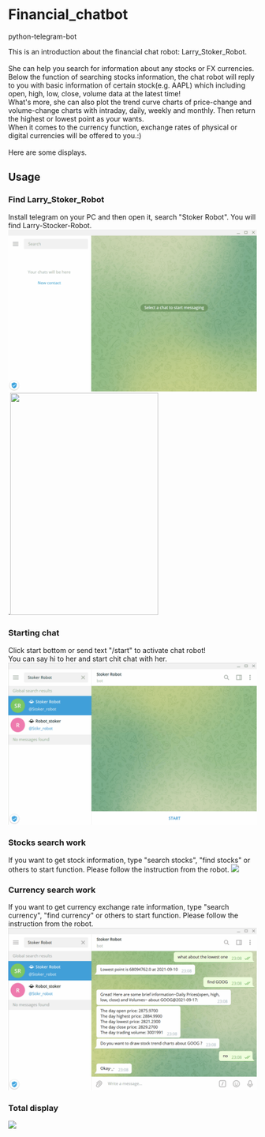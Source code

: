 # Financial_chatbot
python-telegram-bot

This is an introduction about the financial chat robot: Larry_Stoker_Robot.<br><br>
She can help you search for information about any stocks or FX currencies.<br>
Below the function of searching stocks information, the chat robot will reply to you with basic information of certain stock(e.g. AAPL) which including open, high, low, close, volume data at the latest time! <br>
What's more, she can also plot the trend curve charts of price-change and volume-change charts with intraday, daily, weekly and monthly. Then return the highest or lowest point as your wants.<br>
When it comes to the currency function, exchange rates of physical or digital currencies will be offered to you.:)<br><br>
Here are some displays.

## Usage

### Find Larry_Stoker_Robot
Install telegram on your PC and then open it, search "Stoker Robot". You will find Larry-Stocker-Robot.<br>
![](https://github.com/Larry-Wendy/Financial_chatbot/blob/main/Gif/1-searchbot.gif).<img src="https://github.com/Legend-yd/MyDawn/blob/master/20171223205540585.png" width="300" height="450" />

### Starting chat
Click start bottom or send text "/start" to activate chat robot!<br>
You can say hi to her and start chit chat with her.<br>
![](https://github.com/Larry-Wendy/Financial_chatbot/blob/main/Gif/2-chichatbot.gif)

### Stocks search work
If you want to get stock information, type "search stocks", "find stocks" or others to start function.
Please follow the instruction from the robot.
![](https://github.com/Larry-Wendy/Financial_chatbot/blob/main/Gif/3-stockwork.gif)

### Currency search work
If you want to get currency exchange rate information, type "search currency", "find currency" or others to start function.
Please follow the instruction from the robot.
![](https://github.com/Larry-Wendy/Financial_chatbot/blob/main/Gif/4-currencywork.gif)

### Total display
![](https://github.com/Larry-Wendy/Financial_chatbot/blob/main/Gif/test1--%E7%A0%82%E7%BA%B8%E8%83%8C%E9%9D%A2.gif)
